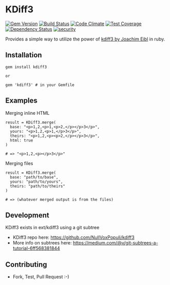KDiff3
========

[![Gem Version](http://img.shields.io/gem/v/kdiff3.svg?style=flat-square)](http://badge.fury.io/rb/kdiff3)
[![Build Status](http://img.shields.io/travis/NullVoxPopuli/kdiff3-rb.svg?style=flat-square)](https://travis-ci.org/NullVoxPopuli/kdiff3-rb)
[![Code Climate](http://img.shields.io/codeclimate/github/NullVoxPopuli/kdiff3-rb.svg?style=flat-square)](https://codeclimate.com/github/NullVoxPopuli/kdiff3-rb)
[![Test Coverage](http://img.shields.io/codeclimate/coverage/github/NullVoxPopuli/kdiff3-rb.svg?style=flat-square)](https://codeclimate.com/github/NullVoxPopuli/kdiff3-rb)
[![Dependency Status](http://img.shields.io/gemnasium/NullVoxPopuli/kdiff3-rb.svg?style=flat-square)](https://gemnasium.com/NullVoxPopuli/kdiff3-rb)
[![security](https://hakiri.io/github/NullVoxPopuli/kdiff3-rb/master.svg)](https://hakiri.io/github/NullVoxPopuli/kdiff3-rb/master)

Provides a simple way to utilize the power of [kdiff3 by Joachim Eibl](http://kdiff3.sourceforge.net/) in ruby.

## Installation

    gem install kdiff3

    or

    gem 'kdiff3' # in your Gemfile

## Examples

Merging inline HTML

    result = KDiff3.merge(
      base: "<p>1,2,<p>1,<p>2,</p></p>3</p>",
      yours: "<p>1,2,<p>1,</p>3</p>",
      theirs: "<p>1,2,<p><p>2,</p></p>3</p>",
      html: true
    )

    # => "<p>1,2,<p></p>3</p>"

Merging files

    result = KDiff3.merge(
      base: "path/to/base",
      yours: "path/to/yours",
      theirs: "path/to/theirs"
    )

    # => (whatever merged output is from the files)


## Development

KDiff3 exists in ext/kdiff3 using a git subtree
 - KDiff3 repo here: https://github.com/NullVoxPopuli/kdiff3
 - More info on subtrees here: https://medium.com/@v/git-subtrees-a-tutorial-6ff568381844

## Contributing
 - Fork, Test, Pull Request :-)